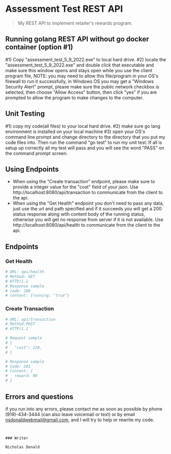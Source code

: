 # Assessment Test REST API

> My REST API to implement retailer's rewards program.

## Running golang REST API without go docker container (option #1)
#1) Copy "assessment_test_5_9_2022.exe" to local hard drive.
#2) locate the "assessment_test_5_9_2022.exe" and double click that executable and make sure this window opens and stays open while you use the client program
   file, NOTE: you may need to allow this file/program in your OS's firewall to run it successfully, in Windows OS you may get a "Windows Security Alert" prompt,
   please make sure the public network checkbox is selected, then choose "Allow Access" button, then click "yes" if you are prompted to allow the program to 
   make changes to the computer.


## Unit Testing
#1) copy my code(all files) to your local hard drive.
#2) make sure go lang environment is installed on your local machine
#3) open your OS's command line prompt and change directory to the directory that you put my code
    files into. Then run the command "go test" to run my unit test. If all is setup up correctly 
    all my test will pass and you will see the word "PASS" on the command prompt screen. 



## Using Endpoints
- When using the "Create transaction" endpoint, please make sure to provide a integer value for the "cost" field of your json.
  Use http://localhost:8080/api/transaction to communicate from the client to the api.
- When using the "Get Health" endpoint you don't need to pass any data, just use the url and path specified and if it succeeds
  you will get a 200 status response along with content body of the running status, otherwise you will get no response from 
  server if it is not available. Use http://localhost:8080/api/health to communicate from the client to the api.

## Endpoints

### Get Health
``` bash
# URL: api/health
# Method: GET  
# HTTP/1.1
# Response sample
# code: 200
# content: {running: "true"}
```

### Create Transaction
``` bash
# URL: api/transaction 
# Method:POST 
# HTTP/1.1

# Request sample
# {
#   "cost": 120,
# }

# Response sample
# Code: 201
# Content: {
#   reward: 90
# }
```

## Errors and questions
if you run into any errors, please contact me as soon as possible by phone (919)-434-3444 (can also leave voicemail or text)
or by email nsdonaldwebmail@gmail.com, and I will try to help or rewrite my code.



```


### Writer

Nicholas Donald
